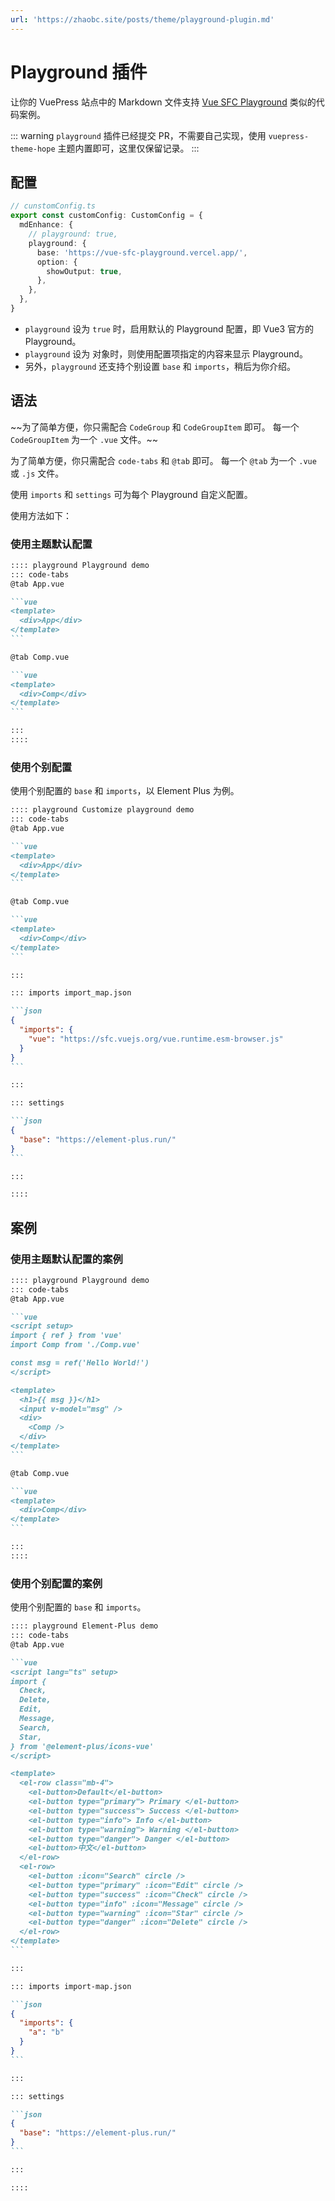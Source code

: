```yaml
---
url: 'https://zhaobc.site/posts/theme/playground-plugin.md'
---
```

# Playground 插件

让你的 VuePress 站点中的 Markdown 文件支持 [Vue SFC Playground](https://sfc.vuejs.org/) 类似的代码案例。

::: warning
`playground` 插件已经提交 PR，不需要自己实现，使用 `vuepress-theme-hope` 主题内置即可，这里仅保留记录。
:::

## 配置

```ts {4-10}
// cunstomConfig.ts
export const customConfig: CustomConfig = {
  mdEnhance: {
    // playground: true,
    playground: {
      base: 'https://vue-sfc-playground.vercel.app/',
      option: {
        showOutput: true,
      },
    },
  },
}
```

* `playground` 设为 `true` 时，启用默认的 Playground 配置，即 Vue3 官方的 Playground。
* `playground` 设为 对象时，则使用配置项指定的内容来显示 Playground。
* 另外，`playground` 还支持个别设置 `base` 和 `imports`，稍后为你介绍。

## 语法

\~~为了简单方便，你只需配合 `CodeGroup` 和 `CodeGroupItem` 即可。
每一个 `CodeGroupItem` 为一个 `.vue` 文件。~~

为了简单方便，你只需配合 `code-tabs` 和 `@tab` 即可。
每一个 `@tab` 为一个 `.vue` 或 `.js` 文件。

使用 `imports` 和 `settings` 可为每个 Playground 自定义配置。

使用方法如下：

### 使用主题默认配置

````md
:::: playground Playground demo
::: code-tabs
@tab App.vue

```vue
<template>
  <div>App</div>
</template>
```

@tab Comp.vue

```vue
<template>
  <div>Comp</div>
</template>
```

:::
::::
````

### 使用个别配置

使用个别配置的 `base` 和 `imports`，以 Element Plus 为例。

````md
:::: playground Customize playground demo
::: code-tabs
@tab App.vue

```vue
<template>
  <div>App</div>
</template>
```

@tab Comp.vue

```vue
<template>
  <div>Comp</div>
</template>
```

:::

::: imports import_map.json

```json
{
  "imports": {
    "vue": "https://sfc.vuejs.org/vue.runtime.esm-browser.js"
  }
}
```

:::

::: settings

```json
{
  "base": "https://element-plus.run/"
}
```

:::

::::
````

## 案例

### 使用主题默认配置的案例

````md
:::: playground Playground demo
::: code-tabs
@tab App.vue

```vue
<script setup>
import { ref } from 'vue'
import Comp from './Comp.vue'

const msg = ref('Hello World!')
</script>

<template>
  <h1>{{ msg }}</h1>
  <input v-model="msg" />
  <div>
    <Comp />
  </div>
</template>
```

@tab Comp.vue

```vue
<template>
  <div>Comp</div>
</template>
```

:::
::::
````

### 使用个别配置的案例

使用个别配置的 `base` 和 `imports`。

````md
:::: playground Element-Plus demo
::: code-tabs
@tab App.vue

```vue
<script lang="ts" setup>
import {
  Check,
  Delete,
  Edit,
  Message,
  Search,
  Star,
} from '@element-plus/icons-vue'
</script>

<template>
  <el-row class="mb-4">
    <el-button>Default</el-button>
    <el-button type="primary"> Primary </el-button>
    <el-button type="success"> Success </el-button>
    <el-button type="info"> Info </el-button>
    <el-button type="warning"> Warning </el-button>
    <el-button type="danger"> Danger </el-button>
    <el-button>中文</el-button>
  </el-row>
  <el-row>
    <el-button :icon="Search" circle />
    <el-button type="primary" :icon="Edit" circle />
    <el-button type="success" :icon="Check" circle />
    <el-button type="info" :icon="Message" circle />
    <el-button type="warning" :icon="Star" circle />
    <el-button type="danger" :icon="Delete" circle />
  </el-row>
</template>
```

:::

::: imports import-map.json

```json
{
  "imports": {
    "a": "b"
  }
}
```

:::

::: settings

```json
{
  "base": "https://element-plus.run/"
}
```

:::

::::
````
